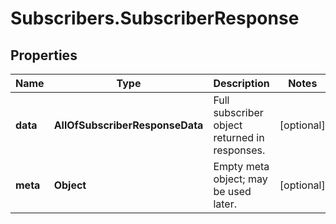 # Subscribers.SubscriberResponse

## Properties
Name | Type | Description | Notes
------------ | ------------- | ------------- | -------------
**data** | **AllOfSubscriberResponseData** | Full subscriber object returned in responses. | [optional] 
**meta** | **Object** | Empty meta object; may be used later. | [optional] 
